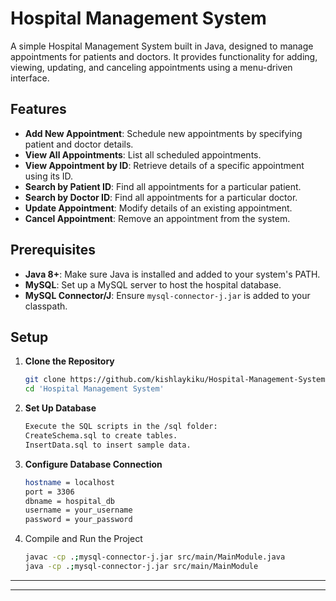 # Hospital Management System

A simple Hospital Management System built in Java, designed to manage appointments for patients and doctors. It provides functionality for adding, viewing, updating, and canceling appointments using a menu-driven interface.

## Features
- **Add New Appointment**: Schedule new appointments by specifying patient and doctor details.
- **View All Appointments**: List all scheduled appointments.
- **View Appointment by ID**: Retrieve details of a specific appointment using its ID.
- **Search by Patient ID**: Find all appointments for a particular patient.
- **Search by Doctor ID**: Find all appointments for a particular doctor.
- **Update Appointment**: Modify details of an existing appointment.
- **Cancel Appointment**: Remove an appointment from the system.

## Prerequisites
- **Java 8+**: Make sure Java is installed and added to your system's PATH.
- **MySQL**: Set up a MySQL server to host the hospital database.
- **MySQL Connector/J**: Ensure `mysql-connector-j.jar` is added to your classpath.

## Setup
1. **Clone the Repository**
   ```bash
   git clone https://github.com/kishlaykiku/Hospital-Management-System.git
   cd 'Hospital Management System'
   ```

2. **Set Up Database**

    ```bash
    Execute the SQL scripts in the /sql folder:
    CreateSchema.sql to create tables.
    InsertData.sql to insert sample data.
    ```

3. **Configure Database Connection**

    ```bash
    hostname = localhost
    port = 3306
    dbname = hospital_db
    username = your_username
    password = your_password
    ```

4. Compile and Run the Project

    ```bash
    javac -cp .;mysql-connector-j.jar src/main/MainModule.java
    java -cp .;mysql-connector-j.jar src/main/MainModule
    ```
<hr>
<hr>
